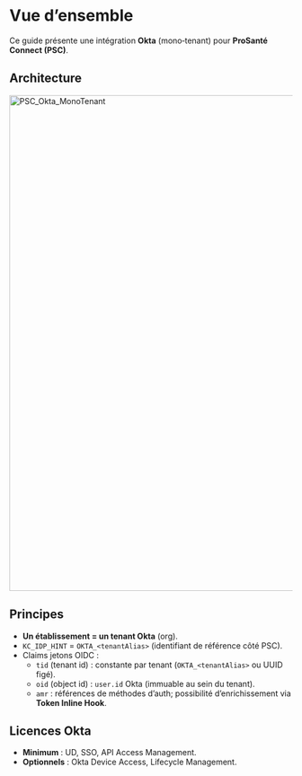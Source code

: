 # Vue d’ensemble

Ce guide présente une intégration **Okta** (mono‑tenant) pour **ProSanté Connect (PSC)**.

## Architecture

<img width="2136" height="883" alt="PSC_Okta_MonoTenant" src="https://github.com/user-attachments/assets/b667887c-5a18-458f-83e2-819f922eece2" />


## Principes
- **Un établissement = un tenant Okta** (org).
- `KC_IDP_HINT` = `OKTA_<tenantAlias>` (identifiant de référence côté PSC).
- Claims jetons OIDC :
  - `tid` (tenant id) : constante par tenant (`OKTA_<tenantAlias>` ou UUID figé).
  - `oid` (object id) : `user.id` Okta (immuable au sein du tenant).
  - `amr` : références de méthodes d’auth; possibilité d’enrichissement via **Token Inline Hook**.

## Licences Okta
- **Minimum** : UD, SSO, API Access Management.
- **Optionnels** : Okta Device Access, Lifecycle Management.
